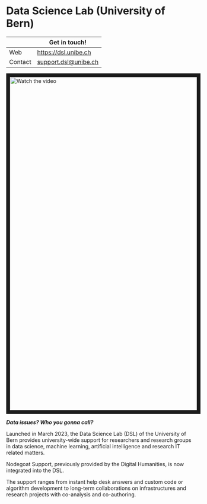 # Data Science Lab (University of Bern)

||Get in touch!|
|-|-|
|Web|https://dsl.unibe.ch|
|Contact|support.dsl@unibe.ch|


<a href="http://www.youtube.com/watch?feature=player_embedded&v=afXUHAUZ4dk" target="_blank">
 <img src="https://github.com/dsl-unibe-ch/.github/assets/6328618/6f313cb7-1ba1-4de9-944f-1b6dbf00e49c" alt="Watch the video" width="900" border="10" />
</a>

***Data issues? Who you gonna call?***

Launched in March 2023, the Data Science Lab (DSL) of the University of Bern provides university-wide support for researchers and research groups in data science, machine learning, artificial intelligence and research IT related matters. 

Nodegoat Support, previously provided by the Digital Humanities, is now integrated into the DSL. 

The support ranges from instant help desk answers and custom code or algorithm development to long-term collaborations on infrastructures and research projects with co-analysis and co-authoring.

